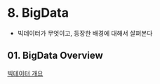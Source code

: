 # 8. BigData

- 빅데이터가 무엇이고, 등장한 배경에 대해서 살펴본다

## 01. BigData Overview

[빅데이터 개요](./01.%20BigData%20Overview/)
